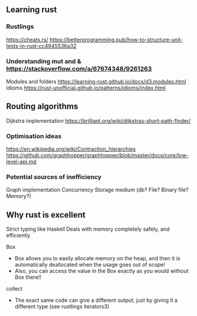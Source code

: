 ## Learning rust
### Rustlings
https://cheats.rs/
https://betterprogramming.pub/how-to-structure-unit-tests-in-rust-cc4945536a32

### Understanding mut and & https://stackoverflow.com/a/67674348/9261263
Modules and folders https://learning-rust.github.io/docs/d3.modules.html
Idioms https://rust-unofficial.github.io/patterns/idioms/index.html

## Routing algorithms 

Dijkstra implementation https://brilliant.org/wiki/dijkstras-short-path-finder/

### Optimisation ideas
https://en.wikipedia.org/wiki/Contraction_hierarchies
https://github.com/graphhopper/graphhopper/blob/master/docs/core/low-level-api.md

### Potential sources of inefficiency
Graph implementation
Concurrency
Storage medium (db? File? Binary file? Memory?)

## Why rust is excellent

Strict typing like Haskell
Deals with memory completely safely, and efficiently

Box
- Box allows you to easily allocate memory on the heap, and then it is automatically deallocated when the usage goes out of scope!
- Also, you can access the value in the Box exactly as you would without Box there!!

collect
- The exact same code can give a different output, just by giving it a different type (see rustlings iterators3)